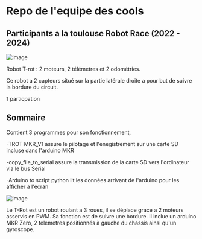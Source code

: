 # Repo de l'equipe des cools
## Participants a la toulouse Robot Race (2022 - 2024)

![image](https://github.com/CedricChauvet/Robotique_et_robots/assets/16280142/7a96cdfc-2575-4e30-9adf-6af0178f3f4b)

 Robot T-rot :
 2 moteurs, 2 télémetres et 2 odométries.
 
 Ce robot a 2 capteurs situé sur la partie latérale droite a pour but de suivre la bordure du circuit.
 
 1 particpation

## Sommaire










Contient 3 programmes pour son fonctionnement,


  -TROT MKR_V1  assure le pilotage et l'enegistrement sur une carte SD incluse dans l'arduino MKR
  
  
  -copy_file_to_serial assure la transmission de la carte SD vers l'ordinateur via le bus Serial
  
  -Arduino to script python lit les données arrivant de l'arduino pour les afficher a l'ecran

  
![image](https://github.com/CedricChauvet/Robotique_et_robots/assets/16280142/5e54cd1c-4bbd-4c4a-ab1f-c16b9fdd1735)






Le T-Rot est un robot roulant a 3 roues, il se déplace grace a 2 moteurs asservis en PWM. Sa fonction est de suivre une bordure.
Il inclue un arduino MKR Zero, 2 telemetres positionnés à gauche du chassis ainsi qu'un gyroscope.
